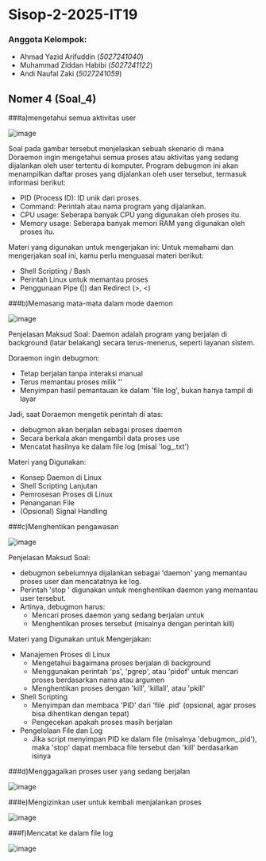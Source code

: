 # Sisop-2-2025-IT19
### Anggota Kelompok:
- Ahmad Yazid Arifuddin (*5027241040*)
- Muhammad Ziddan Habibi (*5027241122*)
- Andi Naufal Zaki (*5027241059*)







## Nomer 4 (Soal_4)

###a)mengetahui semua aktivitas user

![image](https://github.com/user-attachments/assets/50abde7d-f2dc-4766-96d3-ffb252caf513)

Soal pada gambar tersebut menjelaskan sebuah skenario di mana Doraemon ingin mengetahui semua proses atau aktivitas yang sedang dijalankan oleh user tertentu di komputer. Program debugmon ini akan menampilkan daftar proses yang dijalankan oleh user tersebut, termasuk informasi berikut:
- PID (Process ID): ID unik dari proses.
- Command: Perintah atau nama program yang dijalankan.
- CPU usage: Seberapa banyak CPU yang digunakan oleh proses itu.
- Memory usage: Seberapa banyak memori RAM yang digunakan oleh proses itu.

Materi yang digunakan untuk mengerjakan ini:
Untuk memahami dan mengerjakan soal ini, kamu perlu menguasai materi berikut:
- Shell Scripting / Bash
- Perintah Linux untuk memantau proses
- Penggunaan Pipe (|) dan Redirect (>, <)

###b)Memasang mata-mata dalam mode daemon

![image](https://github.com/user-attachments/assets/e5e612d1-a9fd-4fc8-ab41-7642ae772ffb)

Penjelasan Maksud Soal:
Daemon adalah program yang berjalan di background (latar belakang) secara terus-menerus, seperti layanan sistem.

Doraemon ingin debugmon:
- Tetap berjalan tanpa interaksi manual
- Terus memantau proses milik '<user>'
- Menyimpan hasil pemantauan ke dalam 'file log', bukan hanya tampil di layar

Jadi, saat Doraemon mengetik perintah di atas:
- debugmon akan berjalan sebagai proses daemon
- Secara berkala akan mengambil data proses use
- Mencatat hasilnya ke dalam file log (misal 'log_<user>.txt')

Materi yang Digunakan:
- Konsep Daemon di Linux
- Shell Scripting Lanjutan
- Pemrosesan Proses di Linux
- Penanganan File
- (Opsional) Signal Handling

###c)Menghentikan pengawasan

![image](https://github.com/user-attachments/assets/b5e8f0b0-03ac-4fa3-9c05-fa778a4d64ea)

Penjelasan Maksud Soal:
- debugmon sebelumnya dijalankan sebagai 'daemon' yang memantau proses user dan mencatatnya ke log.
- Perintah 'stop <user>' digunakan untuk menghentikan daemon yang memantau user tersebut.
- Artinya, debugmon harus:
  - Mencari proses daemon yang sedang berjalan untuk <user>
  - Menghentikan proses tersebut (misalnya dengan perintah kill)

 Materi yang Digunakan untuk Mengerjakan:
- Manajemen Proses di Linux
  - Mengetahui bagaimana proses berjalan di background
  - Menggunakan perintah 'ps', 'pgrep', atau 'pidof' untuk mencari proses berdasarkan nama atau argumen
  - Menghentikan proses dengan 'kill', 'killall', atau 'pkill'
- Shell Scripting
  - Menyimpan dan membaca 'PID' dari 'file .pid' (opsional, agar proses bisa dihentikan dengan tepat)
  - Pengecekan apakah proses masih berjalan
- Pengelolaan File dan Log
  - Jika script menyimpan PID ke dalam file (misalnya 'debugmon_<user>.pid'), maka 'stop' dapat membaca file tersebut dan 'kill' berdasarkan isinya



###d)Menggagalkan proses user yang sedang berjalan

![image](https://github.com/user-attachments/assets/2135303d-455d-434b-a7b1-6c1db43c00fc)



###e)Mengizinkan user untuk kembali menjalankan proses

![image](https://github.com/user-attachments/assets/61da9848-1805-4fe9-aa2f-b9bfd73c08c5)

###f)Mencatat ke dalam file log

![image](https://github.com/user-attachments/assets/1e896d4e-fe31-4767-9da8-1b9226f7dd3b)




